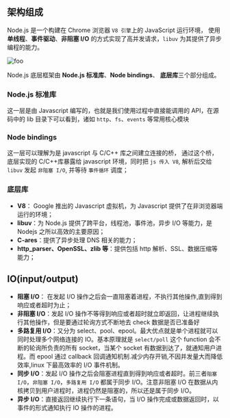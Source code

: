 ## 架构组成

Node.js 是一个构建在 Chrome 浏览器 `V8 引擎`上的 JavaScript 运行环境， 使用 **单线程**、**事件驱动**、**非阻塞 I/O** 的方式实现了高并发请求，`libuv` 为其提供了异步编程的能力。

<img :src="$withBase('/assets/nodejs.png')" alt="foo">

Node.js 底层框架由 **Node.js 标准库**、**Node bindings**、 **底层库**三个部分组成。

### Node.js 标准库

这一层是由 Javascript 编写的，也就是我们使用过程中直接能调用的 API，在源码中的 lib 目录下可以看到，诸如 `http`、`fs`、`events` 等常用核心模块

### Node bindings

这一层可以理解为是 javascript 与 C/C++ 库之间建立连接的桥， 通过这个桥，底层实现的 C/C++库暴露给 javascript 环境，同时把 `js 传入 V8`, 解析后交给 `libuv` 发起 `非阻塞 I/O`, 并等待 `事件循环` 调度；

### 底层库

- **V8**： Google 推出的 Javascript 虚拟机，为 Javascript 提供了在非浏览器端运行的环境；
- **libuv**：为 Node.js 提供了跨平台，线程池，事件池，异步 I/O 等能力，是 Nodejs 之所以高效的主要原因；
- **C-ares**：提供了异步处理 DNS 相关的能力；
- **http_parser、OpenSSL、zlib 等**：提供包括 http 解析、SSL、数据压缩等能力；

## IO(input/output)

- **阻塞 I/O**： 在发起 I/O 操作之后会一直阻塞着进程，不执行其他操作,直到得到响应或者超时为止；
- **非阻塞 I/O**：发起 I/O 操作不等得到响应或者超时就立即返回，让进程继续执行其他操作，但是要通过轮询方式不断地去 check 数据是否已准备好
- **多路复用 I/O**：又分为 select、pool、epool。最大优点就是单个进程就可以同时处理多个网络连接的 IO。基本原理就是 `select/poll` 这个 function 会不断的轮询所负责的所有 socket，当某个 socket 有数据到达了，就通知用户进程。而 epool 通过 callback 回调通知机制.减少内存开销,不因并发量大而降低效率,linux 下最高效率的 I/O 事件机制。
- **同步 I/O**：发起 I/O 操作之后会阻塞进程直到得到响应或者超时。前三者`阻塞 I/O`，`非阻塞 I/O`，`多路复用 I/O` 都属于同步 I/O。注意非阻塞 I/O 在数据从内核拷贝到用户进程时，进程仍然是阻塞的，所以还是属于同步 I/O。
- **异步 I/O**：直接返回继续执行下一条语句，当 I/O 操作完成或数据返回时，以事件的形式通知执行 IO 操作的进程。

